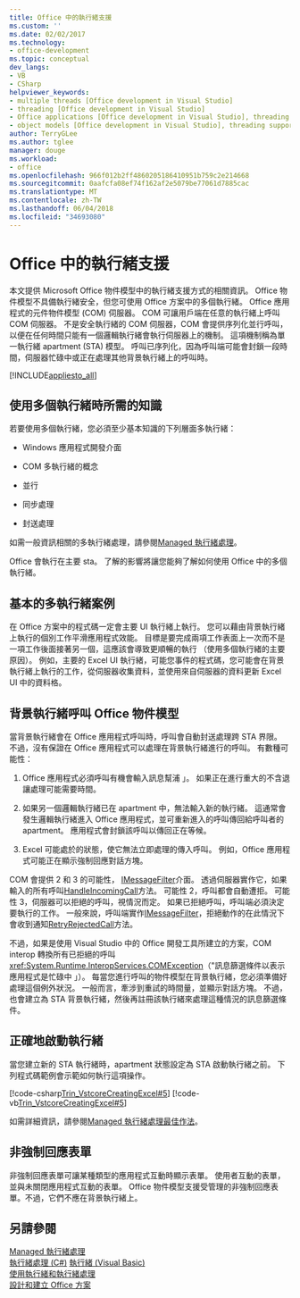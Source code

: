 ```yaml
---
title: Office 中的執行緒支援
ms.custom: ''
ms.date: 02/02/2017
ms.technology:
- office-development
ms.topic: conceptual
dev_langs:
- VB
- CSharp
helpviewer_keywords:
- multiple threads [Office development in Visual Studio]
- threading [Office development in Visual Studio]
- Office applications [Office development in Visual Studio], threading support
- object models [Office development in Visual Studio], threading support
author: TerryGLee
ms.author: tglee
manager: douge
ms.workload:
- office
ms.openlocfilehash: 966f012b2ff4860205186410951b759c2e214668
ms.sourcegitcommit: 0aafcfa08ef74f162af2e5079be77061d7885cac
ms.translationtype: MT
ms.contentlocale: zh-TW
ms.lasthandoff: 06/04/2018
ms.locfileid: "34693080"
---
```

# <a name="threading-support-in-office"></a>Office 中的執行緒支援
  本文提供 Microsoft Office 物件模型中的執行緒支援方式的相關資訊。 Office 物件模型不具備執行緒安全，但您可使用 Office 方案中的多個執行緒。 Office 應用程式的元件物件模型 (COM) 伺服器。 COM 可讓用戶端在任意的執行緒上呼叫 COM 伺服器。 不是安全執行緒的 COM 伺服器，COM 會提供序列化並行呼叫，以便在任何時間只能有一個邏輯執行緒會執行伺服器上的機制。 這項機制稱為單一執行緒 apartment (STA) 模型。 呼叫已序列化，因為呼叫端可能會封鎖一段時間，伺服器忙碌中或正在處理其他背景執行緒上的呼叫時。  
  
 [!INCLUDE[appliesto_all](../vsto/includes/appliesto-all-md.md)]  
  
## <a name="knowledge-required-when-using-multiple-threads"></a>使用多個執行緒時所需的知識  
 若要使用多個執行緒，您必須至少基本知識的下列層面多執行緒：  
  
-   Windows 應用程式開發介面  
  
-   COM 多執行緒的概念  
  
-   並行  
  
-   同步處理  
  
-   封送處理  
  
 如需一般資訊相關的多執行緒處理，請參閱[Managed 執行緒處理](/dotnet/standard/threading/)。  
  
 Office 會執行在主要 sta。 了解的影響將讓您能夠了解如何使用 Office 中的多個執行緒。  
  
## <a name="basic-multithreading-scenario"></a>基本的多執行緒案例  
 在 Office 方案中的程式碼一定會主要 UI 執行緒上執行。 您可以藉由背景執行緒上執行的個別工作平滑應用程式效能。 目標是要完成兩項工作表面上一次而不是一項工作後面接著另一個，這應該會導致更順暢的執行 （使用多個執行緒的主要原因）。 例如，主要的 Excel UI 執行緒，可能您事件的程式碼，您可能會在背景執行緒上執行的工作，從伺服器收集資料，並使用來自伺服器的資料更新 Excel UI 中的資料格。  
  
## <a name="background-threads-that-call-into-the-office-object-model"></a>背景執行緒呼叫 Office 物件模型  
 當背景執行緒會在 Office 應用程式呼叫時，呼叫會自動封送處理跨 STA 界限。 不過，沒有保證在 Office 應用程式可以處理在背景執行緒進行的呼叫。 有數種可能性：  
  
1.  Office 應用程式必須呼叫有機會輸入訊息幫浦 」。 如果正在進行重大的不含退讓處理可能需要時間。  
  
2.  如果另一個邏輯執行緒已在 apartment 中，無法輸入新的執行緒。 這通常會發生邏輯執行緒進入 Office 應用程式，並可重新進入的呼叫傳回給呼叫者的 apartment。 應用程式會封鎖該呼叫以傳回正在等候。  
  
3.  Excel 可能處於的狀態，使它無法立即處理的傳入呼叫。 例如，Office 應用程式可能正在顯示強制回應對話方塊。  
  
 COM 會提供 2 和 3 的可能性， [IMessageFilter](http://msdn.microsoft.com/en-us/e12d48c0-5033-47a8-bdcd-e94c49857248)介面。 透過伺服器實作它，如果輸入的所有呼叫[HandleIncomingCall](http://msdn.microsoft.com/en-us/7e31b518-ef4f-4bdd-b5c7-e1b16383a5be)方法。 可能性 2，呼叫都會自動遭拒。 可能性 3，伺服器可以拒絕的呼叫，視情況而定。 如果已拒絕呼叫，呼叫端必須決定要執行的工作。 一般來說，呼叫端實作[IMessageFilter](http://msdn.microsoft.com/en-us/e12d48c0-5033-47a8-bdcd-e94c49857248)，拒絕動作的在此情況下會收到通知[RetryRejectedCall](http://msdn.microsoft.com/en-us/3f800819-2a21-4e46-ad15-f9594fac1a3d)方法。  
  
 不過，如果是使用 Visual Studio 中的 Office 開發工具所建立的方案，COM interop 轉換所有已拒絕的呼叫<xref:System.Runtime.InteropServices.COMException>（"訊息篩選條件以表示應用程式是忙碌中 」）。 每當您進行呼叫的物件模型在背景執行緒，您必須準備好處理這個例外狀況。 一般而言，牽涉到重試的時間量，並顯示對話方塊。 不過，也會建立為 STA 背景執行緒，然後再註冊該執行緒來處理這種情況的訊息篩選條件。  
  
## <a name="start-the-thread-correctly"></a>正確地啟動執行緒  
 當您建立新的 STA 執行緒時，apartment 狀態設定為 STA 啟動執行緒之前。 下列程式碼範例會示範如何執行這項操作。  
  
 [!code-csharp[Trin_VstcoreCreatingExcel#5](../vsto/codesnippet/CSharp/Trin_VstcoreCreatingExcelCS/ThisWorkbook.cs#5)]
 [!code-vb[Trin_VstcoreCreatingExcel#5](../vsto/codesnippet/VisualBasic/Trin_VstcoreCreatingExcelVB/ThisWorkbook.vb#5)]  
  
 如需詳細資訊，請參閱[Managed 執行緒處理最佳作法](/dotnet/standard/threading/managed-threading-best-practices)。  
  
## <a name="modeless-forms"></a>非強制回應表單  
 非強制回應表單可讓某種類型的應用程式互動時顯示表單。 使用者互動的表單，並與未關閉應用程式互動的表單。 Office 物件模型支援受管理的非強制回應表單。不過，它們不應在背景執行緒上。  
  
## <a name="see-also"></a>另請參閱  
 [Managed 執行緒處理](/dotnet/standard/threading/)  
 [執行緒處理 (C#)](/dotnet/csharp/programming-guide/concepts/threading/index) [執行緒 (Visual Basic)](/dotnet/visual-basic/programming-guide/concepts/threading/index)   
 [使用執行緒和執行緒處理](/dotnet/standard/threading/using-threads-and-threading)   
 [設計和建立 Office 方案](../vsto/designing-and-creating-office-solutions.md)  
  
  